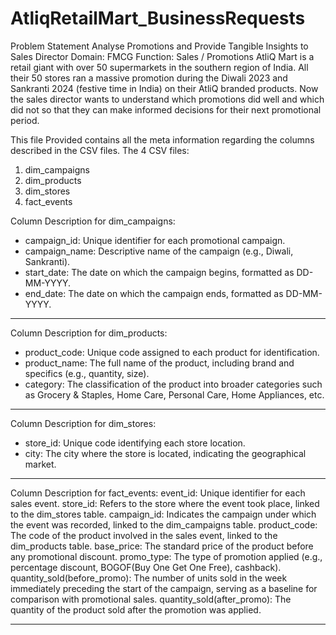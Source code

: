 # AtliqRetailMart_BusinessRequests
Problem Statement
Analyse Promotions and Provide Tangible Insights to Sales Director
Domain: FMCG	Function: Sales / Promotions
AtliQ Mart is a retail giant with over 50 supermarkets in the southern region of India. 
All their 50 stores ran a massive promotion during the Diwali 2023 and Sankranti 2024 (festive time in India) on their AtliQ branded products.
 Now the sales director wants to understand which promotions did well and which did not so that they can make informed decisions for their next promotional period.

This file Provided contains all the meta information regarding the columns described in the CSV files. The 4 CSV files:
1. dim_campaigns
2. dim_products
3. dim_stores
4. fact_events

Column Description for dim_campaigns:
- campaign_id: Unique identifier for each promotional campaign.
- campaign_name: Descriptive name of the campaign (e.g., Diwali, Sankranti).
- start_date: The date on which the campaign begins, formatted as DD-MM-YYYY.
- end_date: The date on which the campaign ends, formatted as DD-MM-YYYY.

*******************************************

Column Description for dim_products:
- product_code: Unique code assigned to each product for identification.
- product_name: The full name of the product, including brand and specifics (e.g., quantity, size).
- category: The classification of the product into broader categories such as Grocery & Staples, Home Care, Personal Care, Home Appliances, etc.


*******************************************

Column Description for dim_stores:
- store_id: Unique code identifying each store location.
- city: The city where the store is located, indicating the geographical market.


*******************************************

Column Description for fact_events:
event_id: Unique identifier for each sales event.
store_id: Refers to the store where the event took place, linked to the dim_stores table.
campaign_id: Indicates the campaign under which the event was recorded, linked to the dim_campaigns table.
product_code: The code of the product involved in the sales event, linked to the dim_products table.
base_price: The standard price of the product before any promotional discount.
promo_type: The type of promotion applied (e.g., percentage discount, BOGOF(Buy One Get One Free), cashback).
quantity_sold(before_promo): The number of units sold in the week immediately preceding the start of the campaign, serving as a baseline for comparison with promotional sales.
quantity_sold(after_promo): The quantity of the product sold after the promotion was applied.


*******************************************


